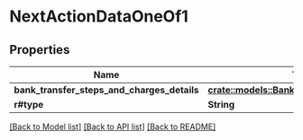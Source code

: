 # NextActionDataOneOf1

## Properties

Name | Type | Description | Notes
------------ | ------------- | ------------- | -------------
**bank_transfer_steps_and_charges_details** | [**crate::models::BankTransferNextStepsData**](BankTransferNextStepsData.md) |  | 
**r#type** | **String** |  | 

[[Back to Model list]](../README.md#documentation-for-models) [[Back to API list]](../README.md#documentation-for-api-endpoints) [[Back to README]](../README.md)


